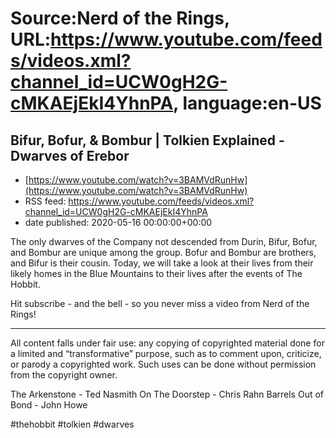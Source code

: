 # Source:Nerd of the Rings, URL:https://www.youtube.com/feeds/videos.xml?channel_id=UCW0gH2G-cMKAEjEkI4YhnPA, language:en-US

## Bifur, Bofur, & Bombur | Tolkien Explained - Dwarves of Erebor
 - [https://www.youtube.com/watch?v=3BAMVdRunHw](https://www.youtube.com/watch?v=3BAMVdRunHw)
 - RSS feed: https://www.youtube.com/feeds/videos.xml?channel_id=UCW0gH2G-cMKAEjEkI4YhnPA
 - date published: 2020-05-16 00:00:00+00:00

The only dwarves of the Company not descended from Durin, Bifur, Bofur, and Bombur are unique among the group.  Bofur and Bombur are brothers, and Bifur is their cousin.  Today, we will take a look at their lives from their likely homes in the Blue Mountains to their lives after the events of The Hobbit.

Hit subscribe - and the bell - so you never miss a video from Nerd of the Rings! 

-------------- 
All content falls under fair use: any copying of copyrighted material done for a limited and “transformative” purpose, such as to comment upon, criticize, or parody a copyrighted work. Such uses can be done without permission from the copyright owner. 

The Arkenstone - Ted Nasmith
On The Doorstep - Chris Rahn
Barrels Out of Bond - John Howe

#thehobbit #tolkien #dwarves

